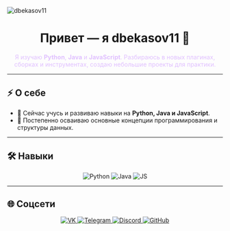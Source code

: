 ![dbekasov11](https://github.com/user-attachments/assets/4b947091-bc63-4261-b9a2-09c7f1c9d082)



<h1 align="center">Привет — я <strong>dbekasov11</strong> 👋</h1>

<p align="center" style="color:#e0c0ff;">
  Я изучаю <strong>Python</strong>, <strong>Java</strong> и <strong>JavaScript</strong>.  
  Разбираюсь в новых плагинах, сборках и инструментах, создаю небольшие проекты для практики.
</p>

---

## ⚡ О себе
- 🔭 Сейчас учусь и развиваю навыки на **Python, Java и JavaScript**.  
- 🌱 Постепенно осваиваю основные концепции программирования и структуры данных.  

---

## 🛠 Навыки
<p align="center">
  <img src="https://img.shields.io/badge/Python-3776AB?style=for-the-badge&logo=python&logoColor=white" alt="Python">
  <img src="https://img.shields.io/badge/Java-007396?style=for-the-badge&logo=java&logoColor=white" alt="Java">
  <img src="https://img.shields.io/badge/JavaScript-F7DF1E?style=for-the-badge&logo=javascript&logoColor=black" alt="JS">
</p>

---

## 🌐 Соцсети
<p align="center">
  <a href="https://vk.com/dbekasov11" target="_blank">
    <img src="https://img.shields.io/badge/VK-1DA1F2?style=for-the-badge&logo=vk&logoColor=white" alt="VK">
  </a>
  <a href="https://t.me/dbekasov11" target="_blank">
    <img src="https://img.shields.io/badge/Telegram-0088cc?style=for-the-badge&logo=telegram&logoColor=white" alt="Telegram">
  </a>
  <a href="https://discord.com/users/dbekasov11" target="_blank">
    <img src="https://img.shields.io/badge/Discord-5865F2?style=for-the-badge&logo=discord&logoColor=white" alt="Discord">
  </a>
  <a href="https://github.com/dbekasov11" target="_blank">
    <img src="https://img.shields.io/badge/GitHub-181717?style=for-the-badge&logo=github&logoColor=white" alt="GitHub">
  </a>
</p>
